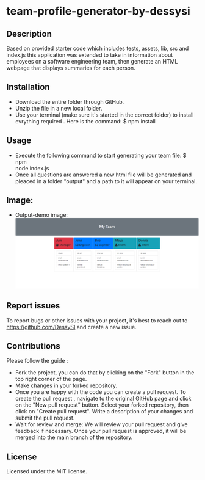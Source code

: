# team-profile-generator-by-dessysi

## Description

Based on provided starter code which includes tests, assets, lib, src and index.js this application was extended to take in information about employees on a software engineering team, then generate an HTML webpage that displays summaries for each person.

## Installation

- Download the entire folder through GitHub.
- Unzip the file in a new local folder.
- Use your terminal (make sure it's started in the correct folder) to install
  evrything required . Here is the command: $ npm install

## Usage

- Execute the following command to start generating your team file: $ npm  
  node index.js
- Once all questions are answered a new html file will be generated and pleaced in a folder "output" and a path to it will appear on your terminal.

## Image:

- Output-demo image:
  ![alt text](assets/team_profile_generator_output_demo.png)

## Report issues

To report bugs or other issues with your project, it's best to reach out to https://github.com/DessySI and create a new issue.

## Contributions

Please follow the guide : 
 - Fork the project, you can do that by clicking on the "Fork" button in the top right corner of the page.
 - Make changes in your forked repository.
 - Once you are happy with the code you can create a pull request. To create the pull request , navigate to the original GitHub page and click on the "New pull request" button. Select your forked repository, then click on "Create pull request". Write a description of your changes and submit the pull request. 
 - Wait for review and merge: We will review your pull request and give feedback if necessary. Once your pull request is approved, it will be merged into the main branch of the repository.

## License

Licensed under the MIT license.
